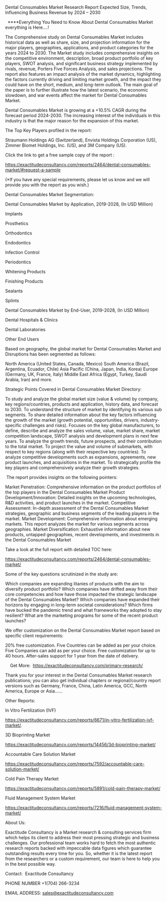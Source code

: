 Dental Consumables Market Research Report Expected Size, Trends, Influencing Business Revenue by 2024 – 2030

  ****Everything You Need to Know About Dental Consumables Market everything is Here....!

The Comprehensive study on Dental Consumables Market includes historical data as well as share, size, and projection information for the major players, geographies, applications, and product categories for the years 2024 to 2030. The Market study includes comprehensive insights on the competitive environment, description, broad product portfolio of key players, SWOT analysis, and significant business strategy implemented by rivals, revenue, Porters Five Forces Analysis, and sales projections. The report also features an impact analysis of the market dynamics, highlighting the factors currently driving and limiting market growth, and the impact they could have on the short, medium, and long-term outlook. The main goal of the paper is to further illustrate how the latest scenario, the economic slowdown, and war events affect the market for Dental Consumables Market.

Dental Consumables Market is growing at a +10.5% CAGR during the forecast period 2024-2030. The increasing interest of the individuals in this industry is that the major reason for the expansion of this market.

The Top Key Players profiled in the report: 

Straumann Holdings AG (Switzerland), Envista Holdings Corporation (US), Zimmer Biomet Holdings, Inc. (US), and 3M Company (US).

Click the link to get a free sample copy of the report :

https://exactitudeconsultancy.com/reports/2464/dental-consumables-market/#request-a-sample

(*If you have any special requirements, please let us know and we will provide you with the report as you wish.)

Dental Consumables Market Segmentation:

Dental Consumables Market by Application, 2019-2028, (In USD Million)

Implants

Prosthetics

Orthodontics

Endodontics

Infection Control

Periodontics

Whitening Products

Finishing Products

Sealants

Splints

Dental Consumables Market by End-User, 2019-2028, (In USD Million)

Dental Hospitals & Clinics

Dental Laboratories

Other End Users

Based on geography, the global market for Dental Consumables Market and Disruptions has been segmented as follows:

North America (United States, Canada, Mexico)
South America (Brazil, Argentina, Ecuador, Chile)
Asia Pacific (China, Japan, India, Korea)
Europe (Germany, UK, France, Italy)
Middle East Africa (Egypt, Turkey, Saudi Arabia, Iran) and more.

Strategic Points Covered in Dental Consumables Market Directory:

To study and analyze the global market size (value & volume) by company, key regions/countries, products and application, history data, and forecast to 2030.
To understand the structure of market by identifying its various sub segments.
To share detailed information about the key factors influencing the growth of the market (growth potential, opportunities, drivers, industry-specific challenges and risks).
Focuses on the key global manufacturers, to define, describe and analyze the sales volume, value, market share, market competition landscape, SWOT analysis and development plans in next few years.
To analyze the growth trends, future prospects, and their contribution to the total market.
To project the value and volume of submarkets, with respect to key regions (along with their respective key countries).
To analyze competitive developments such as expansions, agreements, new product launches, and acquisitions in the market.
To strategically profile the key players and comprehensively analyze their growth strategies.

 The report provides insights on the following pointers:

Market Penetration: Comprehensive information on the product portfolios of the top players in the Dental Consumables Market
Product Development/Innovation: Detailed insights on the upcoming technologies, R&D activities, and product launches in the market.
Competitive Assessment: In-depth assessment of the Dental Consumables Market strategies, geographic and business segments of the leading players in the market.
Market Development: Comprehensive information about emerging markets. This report analyzes the market for various segments across geographies.
Market Diversification: Exhaustive information about new products, untapped geographies, recent developments, and investments in the Dental Consumables Market

Take a look at the full report with detailed TOC here:

https://exactitudeconsultancy.com/reports/2464/dental-consumables-market/

Some of the key questions scrutinized in the study are:

Which companies are expanding litanies of products with the aim to diversify product portfolio?
Which companies have drifted away from their core competencies and how have those impacted the strategic landscape of the Dental Consumables Market?
Which companies have expanded their horizons by engaging in long-term societal considerations?
Which firms have bucked the pandemic trend and what frameworks they adopted to stay resilient?
What are the marketing programs for some of the recent product launches?

We offer customization on the Dental Consumables Market report based on specific client requirements:

20% free customization.
Five Countries can be added as per your choice.
Five Companies can add as per your choice.
Free customization for up to 40 hours.
After-sales support for 1 year from the date of delivery.

    Get More:  https://exactitudeconsultancy.com/primary-research/

Thank you for your interest in the Dental Consumables Market research publications; you can also get individual chapters or regional/country report versions such as Germany, France, China, Latin America, GCC, North America, Europe or Asia……

Other Reports:

In Vitro Fertilization (IVF)

https://exactitudeconsultancy.com/reports/6671/in-vitro-fertilization-ivf-market/.

3D Bioprinting Market

https://exactitudeconsultancy.com/reports/14456/3d-bioprinting-market/

Accountable Care Solution Market

https://exactitudeconsultancy.com/reports/7592/accountable-care-solution-market/

Cold Pain Therapy Market

https://exactitudeconsultancy.com/reports/5891/cold-pain-therapy-market/

Fluid Management System Market

https://exactitudeconsultancy.com/reports/7216/fluid-management-system-market/

About Us:

Exactitude Consultancy is a Market research & consulting services firm which helps its client to address their most pressing strategic and business challenges. Our professional team works hard to fetch the most authentic research reports backed with impeccable data figures which guarantee outstanding results every time for you. So, whether it is the latest report from the researchers or a custom requirement, our team is here to help you in the best possible way.

Contact:  Exactitude Consultancy

PHONE NUMBER +1(704) 266-3234

EMAIL ADDRESS: sales@exactitudeconsultancy.com

